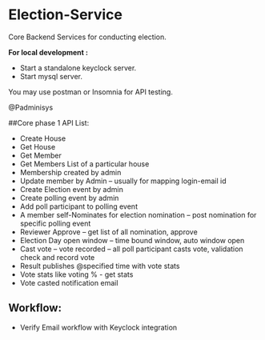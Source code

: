 # Election-Service
Core Backend Services for conducting election.

**For local development :**

- Start a standalone keyclock server.
- Start mysql server.

You may use postman or Insomnia for API testing.

@Padminisys 


##Core phase 1 API List:

- Create House
- Get House
- Get Member
- Get Members List of a particular house
- Membership created by admin
- Update member by Admin – usually for mapping login-email id
- Create Election event by admin
- Create polling event by admin
- Add poll participant to polling event
- A member self-Nominates for election nomination – post nomination for specific polling event
- Reviewer Approve – get list of all nomination, approve
- Election Day open window – time bound window, auto window open
- Cast vote – vote recorded – all poll participant casts vote, validation check and record vote
- Result publishes @specified time with vote stats
- Vote stats like voting % - get stats
- Vote casted notification email



## Workflow:
- Verify Email workflow with Keyclock integration
